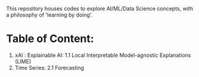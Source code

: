 This repository houses codes to explore AI/ML/Data Science concepts, with a philosophy of 'learning by doing'.

# Table of Content:
1. xAI : Explainable AI:
1.1 Local Interpretable Model-agnostic Explanations (LIME)
2. Time Series:
2.1 Forecasting
